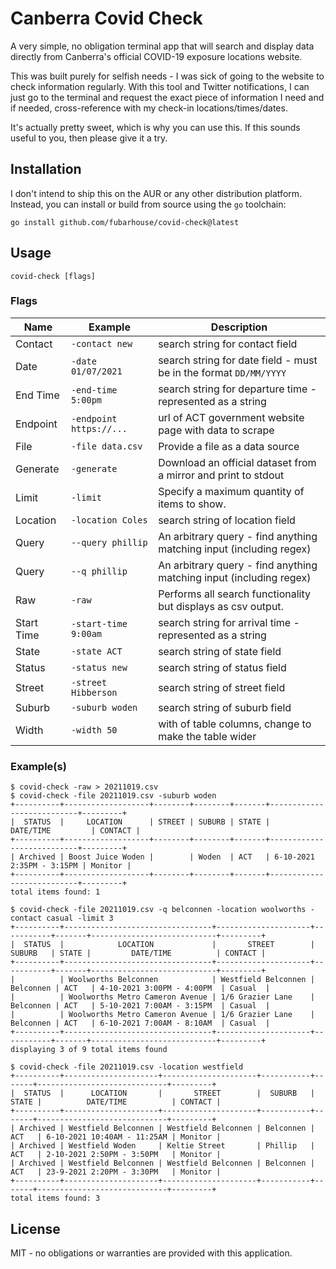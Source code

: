 # Canberra Covid Check

A very simple, no obligation terminal app that will search and display data
directly from Canberra's official COVID-19 exposure locations website.

This was built purely for selfish needs - I was sick of going to the website
to check information regularly. With this tool and Twitter notifications, I
can just go to the terminal and request the exact piece of information I need
and if needed, cross-reference with my check-in locations/times/dates.

It's actually pretty sweet, which is why you can use this. If this sounds 
useful to you, then please give it a try.

## Installation

I don't intend to ship this on the AUR or any other distribution platform. 
Instead, you can install or build from source using the `go` toolchain:
```shell
go install github.com/fubarhouse/covid-check@latest
```

## Usage

```shell
covid-check [flags]
```

### Flags

| Name        | Example                 | Description                                                         |
|-------------|-------------------------|---------------------------------------------------------------------|
| Contact     | `-contact new`          | search string for contact field                                     |
| Date        | `-date 01/07/2021`      | search string for date field - must be in the format `DD/MM/YYYY`   |
| End Time    | `-end-time 5:00pm`      | search string for departure time - represented as a string          |
| Endpoint    | `-endpoint https://...` | url of ACT government website page with data to scrape              |
| File        | `-file data.csv`        | Provide a file as a data source                                     |
| Generate    | `-generate`             | Download an official dataset from a mirror and print to stdout      |
| Limit       | `-limit`                | Specify a maximum quantity of items to show.                        |
| Location    | `-location Coles`       | search string of location field                                     |
| Query       | `--query phillip`       | An arbitrary query - find anything matching input (including regex) |
| Query       | `--q phillip`           | An arbitrary query - find anything matching input (including regex) |
| Raw         | `-raw`                  | Performs all search functionality but displays as csv output.       |
| Start Time  | `-start-time 9:00am`    | search string for arrival time - represented as a string            |
| State       | `-state ACT`            | search string of state field                                        |
| Status      | `-status new`           | search string of status field                                       |
| Street      | `-street Hibberson`     | search string of street field                                       |
| Suburb      | `-suburb woden`         | search string of suburb field                                       |
| Width       | `-width 50`             | with of table columns, change to make the table wider               |

### Example(s)

```shell
$ covid-check -raw > 20211019.csv
$ covid-check -file 20211019.csv -suburb woden
+----------+-------------------+--------+--------+-------+---------------------------+---------+
|  STATUS  |     LOCATION      | STREET | SUBURB | STATE |         DATE/TIME         | CONTACT |
+----------+-------------------+--------+--------+-------+---------------------------+---------+
| Archived | Boost Juice Woden |        | Woden  | ACT   | 6-10-2021 2:35PM - 3:15PM | Monitor |
+----------+-------------------+--------+--------+-------+---------------------------+---------+
total items found: 1

$ covid-check -file 20211019.csv -q belconnen -location woolworths -contact casual -limit 3
+----------+---------------------------------+---------------------+-----------+-------+----------------------------+---------+
|  STATUS  |            LOCATION             |       STREET        |  SUBURB   | STATE |         DATE/TIME          | CONTACT |
+----------+---------------------------------+---------------------+-----------+-------+----------------------------+---------+
|          | Woolworths Belconnen            | Westfield Belconnen | Belconnen | ACT   | 4-10-2021 3:00PM - 4:00PM  | Casual  |
|          | Woolworths Metro Cameron Avenue | 1/6 Grazier Lane    | Belconnen | ACT   | 5-10-2021 7:00AM - 3:15PM  | Casual  |
|          | Woolworths Metro Cameron Avenue | 1/6 Grazier Lane    | Belconnen | ACT   | 6-10-2021 7:00AM - 8:10AM  | Casual  |
+----------+---------------------------------+---------------------+-----------+-------+----------------------------+---------+
displaying 3 of 9 total items found

$ covid-check -file 20211019.csv -location westfield
+----------+---------------------+---------------------+-----------+-------+-----------------------------+---------+
|  STATUS  |      LOCATION       |       STREET        |  SUBURB   | STATE |          DATE/TIME          | CONTACT |
+----------+---------------------+---------------------+-----------+-------+-----------------------------+---------+
| Archived | Westfield Belconnen | Westfield Belconnen | Belconnen | ACT   | 6-10-2021 10:40AM - 11:25AM | Monitor |
| Archived | Westfield Woden     | Keltie Street       | Phillip   | ACT   | 2-10-2021 2:50PM - 3:50PM   | Monitor |
| Archived | Westfield Belconnen | Westfield Belconnen | Belconnen | ACT   | 23-9-2021 2:20PM - 3:30PM   | Monitor |
+----------+---------------------+---------------------+-----------+-------+-----------------------------+---------+
total items found: 3
```

## License

MIT - no obligations or warranties are provided with this application.